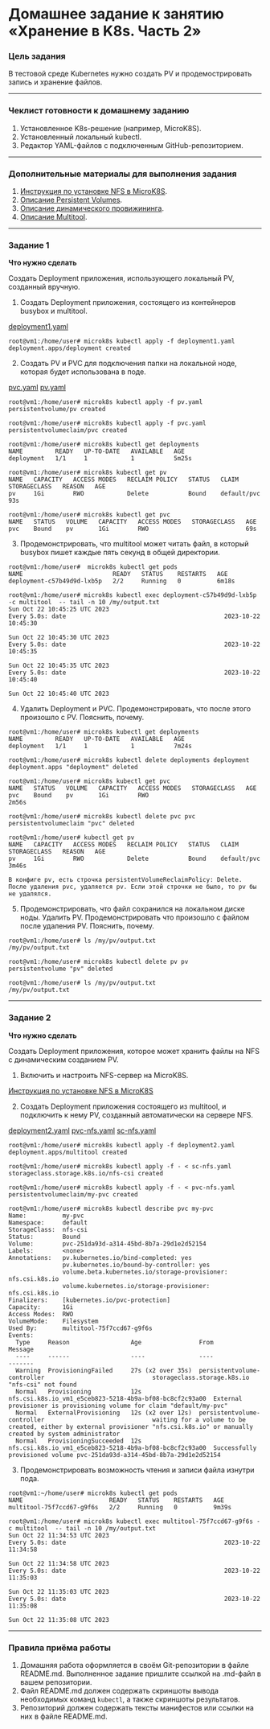 # Домашнее задание к занятию «Хранение в K8s. Часть 2»

### Цель задания

В тестовой среде Kubernetes нужно создать PV и продемострировать запись и хранение файлов.

------

### Чеклист готовности к домашнему заданию

1. Установленное K8s-решение (например, MicroK8S).
2. Установленный локальный kubectl.
3. Редактор YAML-файлов с подключенным GitHub-репозиторием.

------

### Дополнительные материалы для выполнения задания

1. [Инструкция по установке NFS в MicroK8S](https://microk8s.io/docs/nfs). 
2. [Описание Persistent Volumes](https://kubernetes.io/docs/concepts/storage/persistent-volumes/). 
3. [Описание динамического провижининга](https://kubernetes.io/docs/concepts/storage/dynamic-provisioning/). 
4. [Описание Multitool](https://github.com/wbitt/Network-MultiTool).

------

### Задание 1

**Что нужно сделать**

Создать Deployment приложения, использующего локальный PV, созданный вручную.

1. Создать Deployment приложения, состоящего из контейнеров busybox и multitool.

[deployment1.yaml](https://github.com/Firewal7/devops-netology/blob/main/12-kuber-homeworks-2.2/deployment1.yaml)

```
root@vm1:/home/user# microk8s kubectl apply -f deployment1.yaml
deployment.apps/deployment created
```
2. Создать PV и PVC для подключения папки на локальной ноде, которая будет использована в поде.

[pvc.yaml](https://github.com/Firewal7/devops-netology/blob/main/12-kuber-homeworks-2.2/pvc.yaml)
[pv.yaml](https://github.com/Firewal7/devops-netology/blob/main/12-kuber-homeworks-2.2/pv.yaml)

```
root@vm1:/home/user# microk8s kubectl apply -f pv.yaml
persistentvolume/pv created

root@vm1:/home/user# microk8s kubectl apply -f pvc.yaml
persistentvolumeclaim/pvc created

root@vm1:/home/user# microk8s kubectl get deployments
NAME         READY   UP-TO-DATE   AVAILABLE   AGE
deployment   1/1     1            1           5m25s

root@vm1:/home/user# microk8s kubectl get pv
NAME   CAPACITY   ACCESS MODES   RECLAIM POLICY   STATUS   CLAIM         STORAGECLASS   REASON   AGE
pv     1Gi        RWO            Delete           Bound    default/pvc                           93s

root@vm1:/home/user# microk8s kubectl get pvc
NAME   STATUS   VOLUME   CAPACITY   ACCESS MODES   STORAGECLASS   AGE
pvc    Bound    pv       1Gi        RWO                           69s
```
3. Продемонстрировать, что multitool может читать файл, в который busybox пишет каждые пять секунд в общей директории.

```
root@vm1:/home/user#  microk8s kubectl get pods
NAME                         READY   STATUS    RESTARTS   AGE
deployment-c57b49d9d-lxb5p   2/2     Running   0          6m18s

root@vm1:/home/user# microk8s kubectl exec deployment-c57b49d9d-lxb5p -c multitool  -- tail -n 10 /my/output.txt
Sun Oct 22 10:45:25 UTC 2023
Every 5.0s: date                                            2023-10-22 10:45:30

Sun Oct 22 10:45:30 UTC 2023
Every 5.0s: date                                            2023-10-22 10:45:35

Sun Oct 22 10:45:35 UTC 2023
Every 5.0s: date                                            2023-10-22 10:45:40

Sun Oct 22 10:45:40 UTC 2023
```
4. Удалить Deployment и PVC. Продемонстрировать, что после этого произошло с PV. Пояснить, почему.
```
root@vm1:/home/user# microk8s kubectl get deployments
NAME         READY   UP-TO-DATE   AVAILABLE   AGE
deployment   1/1     1            1           7m24s

root@vm1:/home/user# microk8s kubectl delete deployments deployment
deployment.apps "deployment" deleted

root@vm1:/home/user# microk8s kubectl get pvc
NAME   STATUS   VOLUME   CAPACITY   ACCESS MODES   STORAGECLASS   AGE
pvc    Bound    pv       1Gi        RWO                           2m56s

root@vm1:/home/user# microk8s kubectl delete pvc pvc
persistentvolumeclaim "pvc" deleted

root@vm1:/home/user# kubectl get pv
NAME   CAPACITY   ACCESS MODES   RECLAIM POLICY   STATUS   CLAIM         STORAGECLASS   REASON   AGE
pv     1Gi        RWO            Delete           Bound    default/pvc                           3m46s

В конфиге pv, есть строчка persistentVolumeReclaimPolicy: Delete.
После удаления pvc, удаляется pv. Если этой строчки не было, то pv бы не удалялся.
```
5. Продемонстрировать, что файл сохранился на локальном диске ноды. Удалить PV.  Продемонстрировать что произошло с файлом после удаления PV. Пояснить, почему.
```
root@vm1:/home/user# ls /my/pv/output.txt
/my/pv/output.txt

root@vm1:/home/user# microk8s kubectl delete pv pv
persistentvolume "pv" deleted

root@vm1:/home/user# ls /my/pv/output.txt
/my/pv/output.txt
```

------

### Задание 2

**Что нужно сделать**

Создать Deployment приложения, которое может хранить файлы на NFS с динамическим созданием PV.

1. Включить и настроить NFS-сервер на MicroK8S.

[Инструкция по установке NFS в MicroK8S](https://microk8s.io/docs/nfs)

2. Создать Deployment приложения состоящего из multitool, и подключить к нему PV, созданный автоматически на сервере NFS.

[deployment2.yaml](https://github.com/Firewal7/devops-netology/blob/main/12-kuber-homeworks-2.2/deployment2.yaml)
[pvc-nfs.yaml](https://github.com/Firewal7/devops-netology/blob/main/12-kuber-homeworks-2.2/pvc-nfs.yaml)
[sc-nfs.yaml](https://github.com/Firewal7/devops-netology/blob/main/12-kuber-homeworks-2.2/sc-nfs.yaml)

```
root@vm1:/home/user# microk8s kubectl apply -f deployment2.yaml
deployment.apps/multitool created

root@vm1:/home/user# microk8s kubectl apply -f - < sc-nfs.yaml
storageclass.storage.k8s.io/nfs-csi created

root@vm1:/home/user# microk8s kubectl apply -f - < pvc-nfs.yaml
persistentvolumeclaim/my-pvc created

root@vm1:/home/user# microk8s kubectl describe pvc my-pvc
Name:          my-pvc
Namespace:     default
StorageClass:  nfs-csi
Status:        Bound
Volume:        pvc-251da93d-a314-45bd-8b7a-29d1e2d52154
Labels:        <none>
Annotations:   pv.kubernetes.io/bind-completed: yes
               pv.kubernetes.io/bound-by-controller: yes
               volume.beta.kubernetes.io/storage-provisioner: nfs.csi.k8s.io
               volume.kubernetes.io/storage-provisioner: nfs.csi.k8s.io
Finalizers:    [kubernetes.io/pvc-protection]
Capacity:      1Gi
Access Modes:  RWO
VolumeMode:    Filesystem
Used By:       multitool-75f7ccd67-g9f6s
Events:
  Type     Reason                 Age                From                                                     Message
  ----     ------                 ----               ----                                                     -------
  Warning  ProvisioningFailed     27s (x2 over 35s)  persistentvolume-controller                              storageclass.storage.k8s.io "nfs-csi" not found
  Normal   Provisioning           12s                nfs.csi.k8s.io_vm1_e5ceb823-5218-4b9a-bf08-bc8cf2c93a00  External provisioner is provisioning volume for claim "default/my-pvc"
  Normal   ExternalProvisioning   12s (x2 over 12s)  persistentvolume-controller                              waiting for a volume to be created, either by external provisioner "nfs.csi.k8s.io" or manually created by system administrator
  Normal   ProvisioningSucceeded  12s                nfs.csi.k8s.io_vm1_e5ceb823-5218-4b9a-bf08-bc8cf2c93a00  Successfully provisioned volume pvc-251da93d-a314-45bd-8b7a-29d1e2d52154

```
3. Продемонстрировать возможность чтения и записи файла изнутри пода. 
```
root@vm1:~/home/user# microk8s kubectl get pods
NAME                        READY   STATUS    RESTARTS   AGE
multitool-75f7ccd67-g9f6s   2/2     Running   0          9m39s

root@vm1:/home/user# microk8s kubectl exec multitool-75f7ccd67-g9f6s -c multitool  -- tail -n 10 /my/output.txt
Sun Oct 22 11:34:53 UTC 2023
Every 5.0s: date                                            2023-10-22 11:34:58

Sun Oct 22 11:34:58 UTC 2023
Every 5.0s: date                                            2023-10-22 11:35:03

Sun Oct 22 11:35:03 UTC 2023
Every 5.0s: date                                            2023-10-22 11:35:08

Sun Oct 22 11:35:08 UTC 2023
```

------

### Правила приёма работы

1. Домашняя работа оформляется в своём Git-репозитории в файле README.md. Выполненное задание пришлите ссылкой на .md-файл в вашем репозитории.
2. Файл README.md должен содержать скриншоты вывода необходимых команд `kubectl`, а также скриншоты результатов.
3. Репозиторий должен содержать тексты манифестов или ссылки на них в файле README.md.